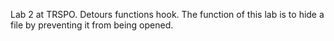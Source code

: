 Lab 2 at TRSPO. Detours functions hook.
The function of this lab is to hide a file by preventing it from being opened.
